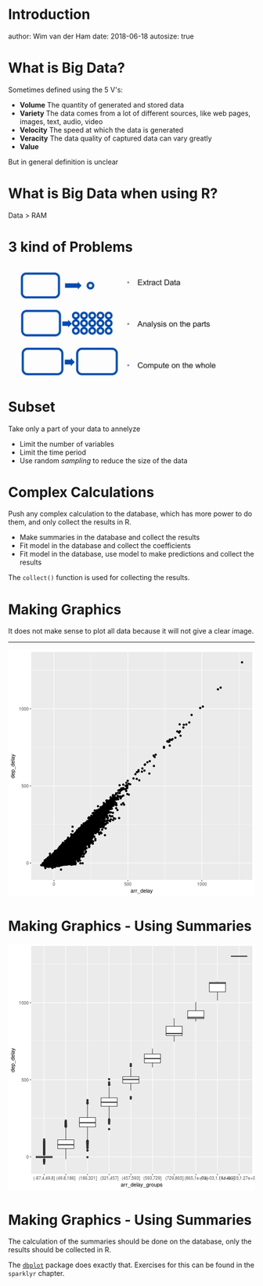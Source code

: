 

Introduction
========================================================
author: Wim van der Ham
date: 2018-06-18
autosize: true

What is Big Data?
========================================================

Sometimes defined using the 5 V's:

* **Volume** The quantity of generated and stored data
* **Variety** The data comes from a lot of different sources, like web pages, images, text, audio, video
* **Velocity** The speed at which the data is generated
* **Veracity** The data quality of captured data can vary greatly
* **Value**

But in general definition is unclear

What is Big Data when using R?
========================================================

Data > RAM

3 kind of Problems
========================================================

![3 kind of problems](./3_kind_problems.png)

Subset
========================================================

Take only a part of your data to annelyze

* Limit the number of variables
* Limit the time period
* Use random *sampling* to reduce the size of the data

Complex Calculations
========================================================

Push any complex calculation to the database, which has more power to do them, and only collect the results in R.

* Make summaries in the database and collect the results
* Fit model in the database and collect the coefficients
* Fit model in the database, use model to make predictions and collect the results

The `collect()` function is used for collecting the results.

Making Graphics
========================================================

It does not make sense to plot all data because it will not give a clear image.

***

![plot of chunk unnamed-chunk-2](introduction-figure/unnamed-chunk-2-1.png)

Making Graphics - Using Summaries
========================================================

![plot of chunk unnamed-chunk-3](introduction-figure/unnamed-chunk-3-1.png)

Making Graphics - Using Summaries
========================================================

The calculation of the summaries should be done on the database, only the results should be collected in R.

The [`dbplot`](https://github.com/edgararuiz/dbplot) package does exactly that. Exercises for this can be found in the `sparklyr` chapter.

